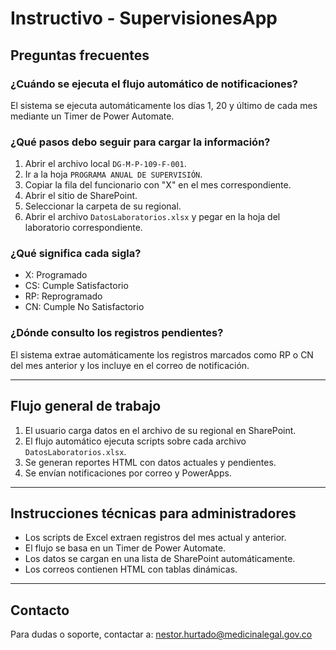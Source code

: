 
# Instructivo - SupervisionesApp

## Preguntas frecuentes

### ¿Cuándo se ejecuta el flujo automático de notificaciones?
El sistema se ejecuta automáticamente los días 1, 20 y último de cada mes mediante un Timer de Power Automate.

### ¿Qué pasos debo seguir para cargar la información?
1. Abrir el archivo local `DG-M-P-109-F-001`.
2. Ir a la hoja `PROGRAMA ANUAL DE SUPERVISIÓN`.
3. Copiar la fila del funcionario con "X" en el mes correspondiente.
4. Abrir el sitio de SharePoint.
5. Seleccionar la carpeta de su regional.
6. Abrir el archivo `DatosLaboratorios.xlsx` y pegar en la hoja del laboratorio correspondiente.

### ¿Qué significa cada sigla?
- X: Programado
- CS: Cumple Satisfactorio
- RP: Reprogramado
- CN: Cumple No Satisfactorio

### ¿Dónde consulto los registros pendientes?
El sistema extrae automáticamente los registros marcados como RP o CN del mes anterior y los incluye en el correo de notificación.

---

## Flujo general de trabajo

1. El usuario carga datos en el archivo de su regional en SharePoint.
2. El flujo automático ejecuta scripts sobre cada archivo `DatosLaboratorios.xlsx`.
3. Se generan reportes HTML con datos actuales y pendientes.
4. Se envían notificaciones por correo y PowerApps.

---

## Instrucciones técnicas para administradores

- Los scripts de Excel extraen registros del mes actual y anterior.
- El flujo se basa en un Timer de Power Automate.
- Los datos se cargan en una lista de SharePoint automáticamente.
- Los correos contienen HTML con tablas dinámicas.

---

## Contacto

Para dudas o soporte, contactar a: nestor.hurtado@medicinalegal.gov.co
